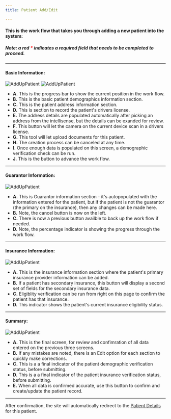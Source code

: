 ```yaml
---
title: Patient Add/Edit

---
```


#### This is the work flow that takes you through adding a new patient into the system:
##### Note: a red <b style="color: red;">*</b> indicates a required field that needs to be completed to proceed.

<hr />

#### Basic Information:
![AddUpPatient](/screenPrints/Patient_Add1.png)
![AddUpPatient](/screenPrints/Patient_Add5.png)


- **A.** This is the progress bar to show the current position in the work flow.
- **B.** This is the basic patient demographics information section.
- **C.** This is the patient address information section.
- **D.** This is section to record the patient's drivers license.
- **E.** The address details are populated automatically after picking an address from the intellisense, but the details can be exanded for review.
- **F.** This button will let the camera on the current device scan in a drivers license.
- **G.** This tool will let upload documents for this patient.
- **H.** The creation process can be canceled at any time.
- **I.** Once enough data is populated on this screen, a demographic verification check can be run.
- **J.** This is the button to advance the work flow.

<hr />

#### Guarantor Information:
![AddUpPatient](/screenPrints/Patient_Add2.png)

- **A.** This is Guarantor information section - it's autopopulated with the information entered for the patient, but if the patient is not the guarantor (the primary on the insurance), then any changes can be made here.
- **B.** Note, the cancel button is now on the left.
- **C.** There is now a previous button availble to back up the work flow if needed.
- **D.** Note, the percentage indicator is showing the progress through the work flow.

<hr />

#### Insurance Information:
![AddUpPatient](/screenPrints/Patient_Add3.png)

- **A.** This is the insurance information section where the patient's primary insurance provider information can be added.
- **B.** If a patient has secondary insurance, this button will display a second set of fields for the secondary insurance data.
- **C.** Eligiblity verification can be run from right on this page to confirm the patient has that insurance.
- **D.** This indicator shows the patient's current insurance eligibility status.

<hr />

#### Summary:
![AddUpPatient](/screenPrints/Patient_Add4.png)

- **A.** This is the final screen, for review and confimration of all data entered on the previous three screens.
- **B.** If any mistakes are noted, there is an Edit option for each section to quickly make corrections.
- **C.** This is a a final indicator of the patient demographic verification status, before submitting.
- **D.** This is a a final indicator of the patient insurance verification status, before submitting.
- **E.** When all data is confirmed accurate, use this button to confirm and create/update the patient record.

<hr />

After confirmation, the site will automatically redirect to the [Patient Details](/patients/details/) for this patient.